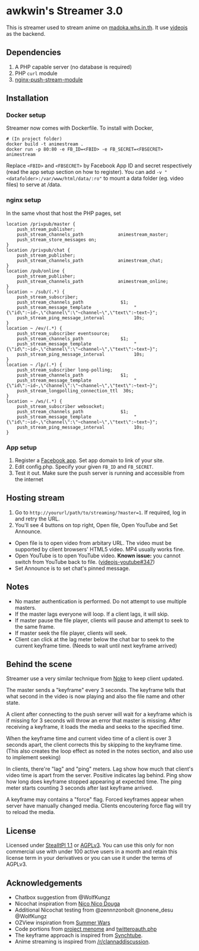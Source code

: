 # awkwin's Streamer 3.0

This is streamer used to stream anime on [madoka.whs.in.th](http://madoka.whs.in.th/streaming/). It use [videojs](https://videojs.com) as the backend.

## Dependencies

1. A PHP capable server (no database is required)
2. PHP `curl` module
3. [nginx-push-stream-module](https://github.com/wandenberg/nginx-push-stream-module)

## Installation

### Docker setup

Streamer now comes with Dockerfile. To install with Docker,

```
# (In project folder)
docker build -t animestream .
docker run -p 80:80 -e FB_ID=<FBID> -e FB_SECRET=<FBSECRET> animestream
```

Replace `<FBID>` and `<FBSECRET>` by Facebook App ID and secret respectively (read the app setup section on how to register). You can add `-v "<datafolder>:/var/www/html/data/:ro"` to mount a data folder (eg. video files) to serve at /data.

### nginx setup

In the same vhost that host the PHP pages, set

~~~~~~~
location /privpub/master {
	push_stream_publisher;
	push_stream_channels_path             animestream_master;
	push_stream_store_messages on;
}
location /privpub/chat {
	push_stream_publisher;
	push_stream_channels_path             animestream_chat;
}
location /pub/online {
	push_stream_publisher;
	push_stream_channels_path             animestream_online;
}
location ~ /sub/(.*) {
	push_stream_subscriber;
	push_stream_channels_path              $1;
	push_stream_message_template                "{\"id\":~id~,\"channel\":\"~channel~\",\"text\":~text~}";
	push_stream_ping_message_interval           10s;
}
location ~ /ev/(.*) {
	push_stream_subscriber eventsource;
	push_stream_channels_path              $1;
	push_stream_message_template                "{\"id\":~id~,\"channel\":\"~channel~\",\"text\":~text~}";
	push_stream_ping_message_interval           10s;
}
location ~ /lp/(.*) {
	push_stream_subscriber long-polling;
	push_stream_channels_path              $1;
	push_stream_message_template                "{\"id\":~id~,\"channel\":\"~channel~\",\"text\":~text~}";
	push_stream_longpolling_connection_ttl	30s;
}
location ~ /ws/(.*) {
	push_stream_subscriber websocket;
	push_stream_channels_path              $1;
	push_stream_message_template                "{\"id\":~id~,\"channel\":\"~channel~\",\"text\":~text~}";
	push_stream_ping_message_interval           10s;
}
~~~~~~~

### App setup

1. Register a [Facebook app](http://developers.facebook.com). Set app domain to link of your site.
2. Edit config.php. Specify your given `FB_ID` and `FB_SECRET`.
3. Test it out. Make sure the push server is running and accessible from the internet

## Hosting stream

1. Go to `http://yoururl/path/to/streaming/?master=1`. If required, log in and retry the URL.
2. You'll see 4 buttons on top right, Open file, Open YouTube and Set Announce.

- Open file is to open video from arbitary URL. The video must be supported by client browsers' HTML5 video. MP4 usually works fine.
- Open YouTube is to open YouTube video. **Known issue:** you cannot switch from YouTube back to file. ([videojs-youtube#347](https://github.com/eXon/videojs-youtube/issues/347))
- Set Announce is to set chat's pinned message.

## Notes

- No master authentication is performed. Do not attempt to use multiple masters.
- If the master lags everyone will loop. If a client lags, it will skip.
- If master pause the file player, clients will pause and attempt to seek to the same frame.
- If master seek the file player, clients will seek.
- Client can click at the lag meter below the chat bar to seek to the current keyframe time. (Needs to wait until next keyframe arrived)

## Behind the scene

Streamer use a very similar technique from [Noke](https://github.com/whs/Noke) to keep client updated.

The master sends a "keyframe" every 3 seconds. The keyframe tells that what second in the video is now playing and also the file name and other state.

A client after connecting to the push server will wait for a keyframe which is if missing for 3 seconds will throw an error that master is missing. After receiving a keyframe, it loads the media and seeks to the specified time.

When the keyframe time and current video time of a client is over 3 seconds apart, the client corrects this by skipping to the keyframe time. (This also creates the loop effect as noted in the notes section, and also use to implement seeking)

In clients, there're "lag" and "ping" meters. Lag show how much that client's video time is apart from the server. Positive indicates lag behind. Ping show how long does keyframe stopped appearing at expected time. The ping meter starts counting 3 seconds after last keyframe arrived.

A keyframe may contains a "force" flag. Forced keyframes appear when server have manually changed media. Clients encoutering force flag will try to reload the media.

## License

Licensed under [StealItPl 1.1](https://github.com/whs/whs.github.com/blob/master/LICENSE) or [AGPLv3](http://www.gnu.org/licenses/agpl.html). You can use this only for non commercial use with under 100 active users in a month and retain this license term in your derivatives or you can use it under the terms of AGPLv3.

## Acknowledgements

- Chatbox suggestion from @WolfKungz
- Nicochat inspiration from [Nico Nico Douga](http://nicovideo.jp)
- Additional Nicochat testing from @zennnzonbolt @nonene_desu @WolfKungz
- OZView inspiration from [Summer Wars](http://menome.in.th/anime/summerwars)
- Code portions from [project menome](http://menome.in.th) and [twitteroauth.php](https://github.com/abraham/twitteroauth)
- The keyframe approach is inspired from [Synchtube](http://synchtube.com).
- Anime streaming is inspired from [/r/clannaddiscussion](http://www.reddit.com/r/clannaddiscussion).
